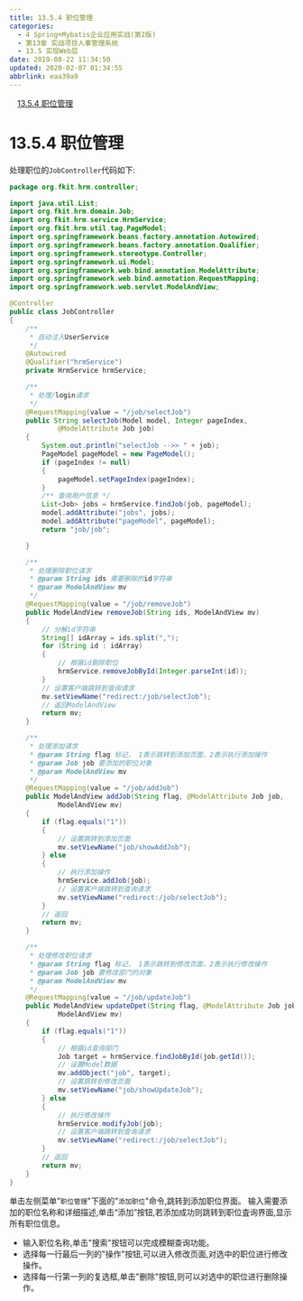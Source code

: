 ```yaml
---
title: 13.5.4 职位管理
categories: 
  - 4 Spring+Mybatis企业应用实战(第2版)
  - 第13章 实战项目人事管理系统
  - 13.5 实现Web层
date: 2019-08-22 11:34:50
updated: 2020-02-07 01:34:55
abbrlink: eaa39a9
---
```

<div id='my_toc'><a href="/JavaReadingNotes/eaa39a9/#13-5-4-职位管理" class="header_1">13.5.4 职位管理</a>&nbsp;<br></div>
<style>.header_1{margin-left: 1em;}.header_2{margin-left: 2em;}.header_3{margin-left: 3em;}.header_4{margin-left: 4em;}.header_5{margin-left: 5em;}.header_6{margin-left: 6em;}</style>
<!--more-->
<script>if (navigator.platform.search('arm')==-1){document.getElementById('my_toc').style.display = 'none';}var e,p = document.getElementsByTagName('p');while (p.length>0) {e = p[0];e.parentElement.removeChild(e);}</script>

<!--end-->
# 13.5.4 职位管理
处理职位的`JobController`代码如下:
```java
package org.fkit.hrm.controller;

import java.util.List;
import org.fkit.hrm.domain.Job;
import org.fkit.hrm.service.HrmService;
import org.fkit.hrm.util.tag.PageModel;
import org.springframework.beans.factory.annotation.Autowired;
import org.springframework.beans.factory.annotation.Qualifier;
import org.springframework.stereotype.Controller;
import org.springframework.ui.Model;
import org.springframework.web.bind.annotation.ModelAttribute;
import org.springframework.web.bind.annotation.RequestMapping;
import org.springframework.web.servlet.ModelAndView;

@Controller
public class JobController
{
    /**
     * 自动注入UserService
     */
    @Autowired
    @Qualifier("hrmService")
    private HrmService hrmService;

    /**
     * 处理/login请求
     */
    @RequestMapping(value = "/job/selectJob")
    public String selectJob(Model model, Integer pageIndex,
            @ModelAttribute Job job)
    {
        System.out.println("selectJob -->> " + job);
        PageModel pageModel = new PageModel();
        if (pageIndex != null)
        {
            pageModel.setPageIndex(pageIndex);
        }
        /** 查询用户信息 */
        List<Job> jobs = hrmService.findJob(job, pageModel);
        model.addAttribute("jobs", jobs);
        model.addAttribute("pageModel", pageModel);
        return "job/job";

    }

    /**
     * 处理删除职位请求
     * @param String ids 需要删除的id字符串
     * @param ModelAndView mv
     */
    @RequestMapping(value = "/job/removeJob")
    public ModelAndView removeJob(String ids, ModelAndView mv)
    {
        // 分解id字符串
        String[] idArray = ids.split(",");
        for (String id : idArray)
        {
            // 根据id删除职位
            hrmService.removeJobById(Integer.parseInt(id));
        }
        // 设置客户端跳转到查询请求
        mv.setViewName("redirect:/job/selectJob");
        // 返回ModelAndView
        return mv;
    }

    /**
     * 处理添加请求
     * @param String flag 标记， 1表示跳转到添加页面，2表示执行添加操作
     * @param Job job 要添加的职位对象
     * @param ModelAndView mv
     */
    @RequestMapping(value = "/job/addJob")
    public ModelAndView addJob(String flag, @ModelAttribute Job job,
            ModelAndView mv)
    {
        if (flag.equals("1"))
        {
            // 设置跳转到添加页面
            mv.setViewName("job/showAddJob");
        } else
        {
            // 执行添加操作
            hrmService.addJob(job);
            // 设置客户端跳转到查询请求
            mv.setViewName("redirect:/job/selectJob");
        }
        // 返回
        return mv;
    }

    /**
     * 处理修改职位请求
     * @param String flag 标记， 1表示跳转到修改页面，2表示执行修改操作
     * @param Job job 要修改部门的对象
     * @param ModelAndView mv
     */
    @RequestMapping(value = "/job/updateJob")
    public ModelAndView updateDpet(String flag, @ModelAttribute Job job,
            ModelAndView mv)
    {
        if (flag.equals("1"))
        {
            // 根据id查询部门
            Job target = hrmService.findJobById(job.getId());
            // 设置Model数据
            mv.addObject("job", target);
            // 设置跳转到修改页面
            mv.setViewName("job/showUpdateJob");
        } else
        {
            // 执行修改操作
            hrmService.modifyJob(job);
            // 设置客户端跳转到查询请求
            mv.setViewName("redirect:/job/selectJob");
        }
        // 返回
        return mv;
    }
}
```
单击左侧菜单"`职位管理`"下面的"`添加职位`"命令,跳转到添加职位界面。
输入需要添加的职位名称和详细描述,单击“添加”按钮,若添加成功则跳转到职位査询界面,显示所有职位信息。
- 输入职位名称,单击"搜索"按钮可以完成模糊查询功能。
- 选择每一行最后一列的"操作"按钮,可以进入修改页面,对选中的职位进行修改操作。
- 选择每一行第一列的复选框,单击"删除"按钮,则可以对选中的职位进行删除操作。
